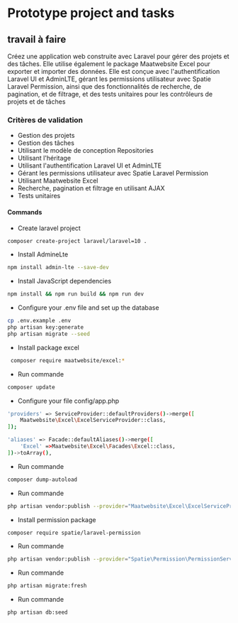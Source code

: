 # Prototype project and tasks

## travail à faire

Créez une application web construite avec Laravel pour gérer des projets et des tâches. Elle utilise également le package Maatwebsite Excel pour exporter et importer des données. Elle est conçue avec l'authentification Laravel UI et AdminLTE, gérant les permissions utilisateur avec Spatie Laravel Permission, ainsi que des fonctionnalités de recherche, de pagination, et de filtrage, et des tests unitaires pour les contrôleurs de projets et de tâches

### Critères de validation

- Gestion des projets
- Gestion des tâches
- Utilisant le modèle de conception Repositories
- Utilisant l'héritage
- Utilisant l'authentification Laravel UI et AdminLTE
- Gérant les permissions utilisateur avec Spatie Laravel Permission
- Utilisant Maatwebsite Excel
- Recherche, pagination et filtrage en utilisant AJAX
- Tests unitaires

#### Commands

- Create laravel project 
```bash
composer create-project laravel/laravel=10 .
```

- Install AdmineLte 
```bash
npm install admin-lte --save-dev 
```

- Install JavaScript dependencies

```bash
npm install && npm run build && npm run dev
```

- Configure your .env file and set up the database
```bash
cp .env.example .env
php artisan key:generate
php artisan migrate --seed
```
- Install package excel
```bash
 composer require maatwebsite/excel:*
```

- Run commande
```bash
composer update
```

- Configure your file config/app.php
```bash
'providers' => ServiceProvider::defaultProviders()->merge([
    Maatwebsite\Excel\ExcelServiceProvider::class,
]);

'aliases' => Facade::defaultAliases()->merge([
    'Excel' =>Maatwebsite\Excel\Facades\Excel::class,
])->toArray(),
```
- Run commande
```bash
composer dump-autoload
```

- Run commande 
```bash
php artisan vendor:publish --provider="Maatwebsite\Excel\ExcelServiceProvider" --tag=config
```

- Install permission package
```bash
composer require spatie/laravel-permission
```

- Run commande
```bash
php artisan vendor:publish --provider="Spatie\Permission\PermissionServiceProvider"
```

- Run commande
```bash
php artisan migrate:fresh
```

- Run commande
```bash
php artisan db:seed
```